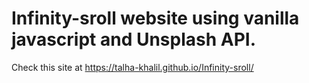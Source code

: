 # Infinity-sroll website using vanilla javascript and Unsplash API.
Check this site at https://talha-khalil.github.io/Infinity-sroll/
